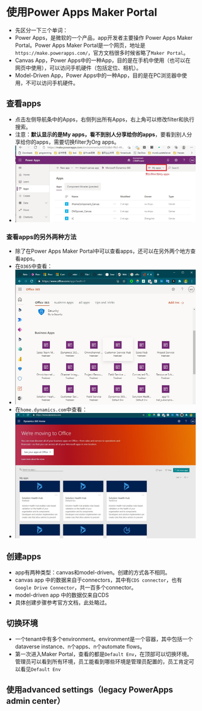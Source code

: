 # 使用Power Apps Maker Portal
+ 先区分一下三个单词：
+ Power Apps，是微软的一个产品，app开发者主要操作 Power Apps Maker Portal。Power Apps Maker Portal是一个网页，地址是`https://make.powerapps.com/`，官方文档很多时候省略了`Maker Portal`。
+ Canvas App，Power Apps中的一种App，目的是在手机中使用（也可以在网页中使用），可以访问手机硬件（包括定位、相机）。
+ Model-Driven App，Power Apps中的一种App，目的是在PC浏览器中使用，不可以访问手机硬件。

## 查看apps
+ 点击左侧导航条中的Apps，右侧列出所有Apps，右上角可以修改filter和执行搜索。
+ 注意：**默认显示的是My apps，看不到别人分享给你的apps**，要看到别人分享给你的apps，需要切换filter为Org apps。
+ ![](imgs/10My_Apps.jpg)

### 查看apps的另外两种方法
+ 除了在Power Apps Maker Portal中可以查看apps，还可以在另外两个地方查看apps。
+ 在`O365`中查看：
+ ![](imgs/20-O365.jpg)
+ 在`home.dynamics.com`中查看：
+ ![](imgs/30-home.dynamics.com.jpg)



## 创建apps
+ app有两种类型：canvas和model-driven。创建的方式各不相同。
+ canvas app 中的数据来自于connectors，其中有`CDS connector`，也有`Google Drive Connector`，共一百多个connector。
+ model-driven app 中的数据仅来自CDS
+ 具体创建步骤参考官方文档，此处略过。


## 切换环境
+ 一个tenant中有多个environment。environment是一个容器，其中包括一个dataverse instance、n个apps、n个automate flows。
+ 第一次进入Maker Portal，查看的都是`Default Env`，在顶部可以切换环境。管理员可以看到所有环境，员工能看到哪些环境是管理员配置的，员工肯定可以看见`Default Env`

## 使用advanced settings（legacy PowerApps admin center） 
